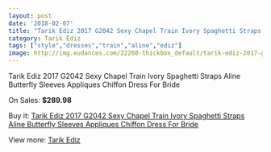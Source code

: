 ```yaml
---
layout: post
date: '2018-02-07'
title: "Tarik Ediz 2017 G2042 Sexy Chapel Train Ivory Spaghetti Straps Aline Butterfly Sleeves Appliques Chiffon Dress For Bride"
category: Tarik Ediz
tags: ["style","dresses","train","aline","ediz"]
image: http://img.eudances.com/22268-thickbox_default/tarik-ediz-2017-g2042-sexy-chapel-train-ivory-spaghetti-straps-aline-butterfly-sleeves-appliques-chiffon-dress-for-bride.jpg
---
```

Tarik Ediz 2017 G2042 Sexy Chapel Train Ivory Spaghetti Straps Aline Butterfly Sleeves Appliques Chiffon Dress For Bride

On Sales: **$289.98**
<a href="https://www.eudances.com/en/tarik-ediz/7117-tarik-ediz-2017-g2042-sexy-chapel-train-ivory-spaghetti-straps-aline-butterfly-sleeves-appliques-chiffon-dress-for-bride.html"><amp-img layout="responsive" width="600" height="600" src="//img.eudances.com/22268-thickbox_default/tarik-ediz-2017-g2042-sexy-chapel-train-ivory-spaghetti-straps-aline-butterfly-sleeves-appliques-chiffon-dress-for-bride.jpg" alt="Tarik Ediz 2017 G2042 Sexy Chapel Train Ivory Spaghetti Straps Aline Butterfly Sleeves Appliques Chiffon Dress For Bride 0" /></a>
<a href="https://www.eudances.com/en/tarik-ediz/7117-tarik-ediz-2017-g2042-sexy-chapel-train-ivory-spaghetti-straps-aline-butterfly-sleeves-appliques-chiffon-dress-for-bride.html"><amp-img layout="responsive" width="600" height="600" src="//img.eudances.com/22270-thickbox_default/tarik-ediz-2017-g2042-sexy-chapel-train-ivory-spaghetti-straps-aline-butterfly-sleeves-appliques-chiffon-dress-for-bride.jpg" alt="Tarik Ediz 2017 G2042 Sexy Chapel Train Ivory Spaghetti Straps Aline Butterfly Sleeves Appliques Chiffon Dress For Bride 1" /></a>
<a href="https://www.eudances.com/en/tarik-ediz/7117-tarik-ediz-2017-g2042-sexy-chapel-train-ivory-spaghetti-straps-aline-butterfly-sleeves-appliques-chiffon-dress-for-bride.html"><amp-img layout="responsive" width="600" height="600" src="//img.eudances.com/22269-thickbox_default/tarik-ediz-2017-g2042-sexy-chapel-train-ivory-spaghetti-straps-aline-butterfly-sleeves-appliques-chiffon-dress-for-bride.jpg" alt="Tarik Ediz 2017 G2042 Sexy Chapel Train Ivory Spaghetti Straps Aline Butterfly Sleeves Appliques Chiffon Dress For Bride 2" /></a>

Buy it: [Tarik Ediz 2017 G2042 Sexy Chapel Train Ivory Spaghetti Straps Aline Butterfly Sleeves Appliques Chiffon Dress For Bride](https://www.eudances.com/en/tarik-ediz/7117-tarik-ediz-2017-g2042-sexy-chapel-train-ivory-spaghetti-straps-aline-butterfly-sleeves-appliques-chiffon-dress-for-bride.html "Tarik Ediz 2017 G2042 Sexy Chapel Train Ivory Spaghetti Straps Aline Butterfly Sleeves Appliques Chiffon Dress For Bride")

View more: [Tarik Ediz](https://www.eudances.com/en/109-tarik-ediz "Tarik Ediz")